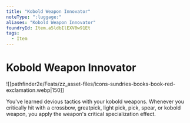```yaml
---
title: "Kobold Weapon Innovator"
noteType: ":luggage:"
aliases: "Kobold Weapon Innovator"
foundryId: Item.a5ldbIlEXV0w91Et
tags:
  - Item
---
```


# Kobold Weapon Innovator
![[pathfinder2e/Feats/zz_asset-files/icons-sundries-books-book-red-exclamation.webp|150]]

You've learned devious tactics with your kobold weapons. Whenever you critically hit with a crossbow, greatpick, light pick, pick, spear, or kobold weapon, you apply the weapon's critical specialization effect.
